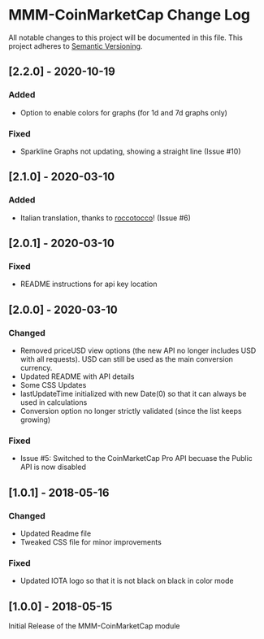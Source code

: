# MMM-CoinMarketCap Change Log
All notable changes to this project will be documented in this file.
This project adheres to [Semantic Versioning](http://semver.org/).

## [2.2.0] - 2020-10-19

### Added
- Option to enable colors for graphs (for 1d and 7d graphs only)

### Fixed
- Sparkline Graphs not updating, showing a straight line (Issue #10)

## [2.1.0] - 2020-03-10

### Added
- Italian translation, thanks to [roccotocco](https://github.com/roccotocco)! (Issue #6)

## [2.0.1] - 2020-03-10

### Fixed
- README instructions for api key location

## [2.0.0] - 2020-03-10

### Changed
- Removed priceUSD view options (the new API no longer includes USD with all requests).  USD can still be used as the main conversion currency.  
- Updated README with API details
- Some CSS Updates
- lastUpdateTime initialized with new Date(0) so that it can always be used in calculations
- Conversion option no longer strictly validated (since the list keeps growing)

### Fixed
- Issue #5: Switched to the CoinMarketCap Pro API becuase the Public API is now disabled

## [1.0.1] - 2018-05-16

### Changed
- Updated Readme file
- Tweaked CSS file for minor improvements

### Fixed
- Updated IOTA logo so that it is not black on black in color mode


## [1.0.0] - 2018-05-15

Initial Release of the MMM-CoinMarketCap module
